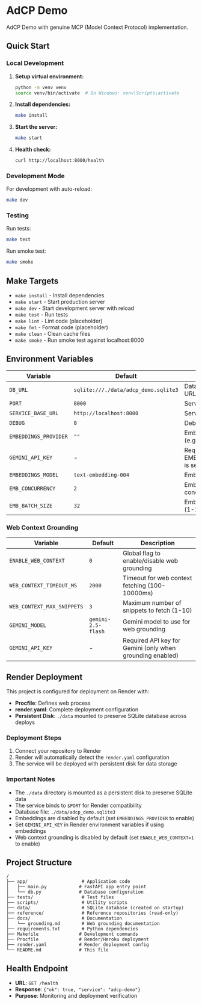 # AdCP Demo

AdCP Demo with genuine MCP (Model Context Protocol) implementation.

## Quick Start

### Local Development

1. **Setup virtual environment:**
   ```bash
   python -m venv venv
   source venv/bin/activate  # On Windows: venv\Scripts\activate
   ```

2. **Install dependencies:**
   ```bash
   make install
   ```

3. **Start the server:**
   ```bash
   make start
   ```

4. **Health check:**
   ```bash
   curl http://localhost:8000/health
   ```

### Development Mode

For development with auto-reload:
```bash
make dev
```

### Testing

Run tests:
```bash
make test
```

Run smoke test:
```bash
make smoke
```

## Make Targets

- `make install` - Install dependencies
- `make start` - Start production server
- `make dev` - Start development server with reload
- `make test` - Run tests
- `make lint` - Lint code (placeholder)
- `make fmt` - Format code (placeholder)
- `make clean` - Clean cache files
- `make smoke` - Run smoke test against localhost:8000

## Environment Variables

| Variable | Default | Description |
|----------|---------|-------------|
| `DB_URL` | `sqlite:///./data/adcp_demo.sqlite3` | Database connection URL |
| `PORT` | `8000` | Server port |
| `SERVICE_BASE_URL` | `http://localhost:8000` | Service base URL |
| `DEBUG` | `0` | Debug mode |
| `EMBEDDINGS_PROVIDER` | `""` | Embedding provider (e.g., "gemini") |
| `GEMINI_API_KEY` | - | Required if EMBEDDINGS_PROVIDER is set |
| `EMBEDDINGS_MODEL` | `text-embedding-004` | Embedding model name |
| `EMB_CONCURRENCY` | `2` | Embedding worker concurrency (1-8) |
| `EMB_BATCH_SIZE` | `32` | Embedding batch size (1-128) |

### Web Context Grounding

| Variable | Default | Description |
|----------|---------|-------------|
| `ENABLE_WEB_CONTEXT` | `0` | Global flag to enable/disable web grounding |
| `WEB_CONTEXT_TIMEOUT_MS` | `2000` | Timeout for web context fetching (100-10000ms) |
| `WEB_CONTEXT_MAX_SNIPPETS` | `3` | Maximum number of snippets to fetch (1-10) |
| `GEMINI_MODEL` | `gemini-2.5-flash` | Gemini model to use for web grounding |
| `GEMINI_API_KEY` | - | Required API key for Gemini (only when grounding enabled) |

## Render Deployment

This project is configured for deployment on Render with:

- **Procfile**: Defines web process
- **render.yaml**: Complete deployment configuration
- **Persistent Disk**: `./data` mounted to preserve SQLite database across deploys

### Deployment Steps

1. Connect your repository to Render
2. Render will automatically detect the `render.yaml` configuration
3. The service will be deployed with persistent disk for data storage

### Important Notes

- The `./data` directory is mounted as a persistent disk to preserve SQLite data
- The service binds to `$PORT` for Render compatibility
- Database file: `./data/adcp_demo.sqlite3`
- Embeddings are disabled by default (set `EMBEDDINGS_PROVIDER` to enable)
- Set `GEMINI_API_KEY` in Render environment variables if using embeddings
- Web context grounding is disabled by default (set `ENABLE_WEB_CONTEXT=1` to enable)

## Project Structure

```
/
├── app/                    # Application code
│   ├── main.py            # FastAPI app entry point
│   └── db.py              # Database configuration
├── tests/                  # Test files
├── scripts/                # Utility scripts
├── data/                   # SQLite database (created on startup)
├── reference/              # Reference repositories (read-only)
├── docs/                   # Documentation
│   └── grounding.md        # Web grounding documentation
├── requirements.txt        # Python dependencies
├── Makefile               # Development commands
├── Procfile               # Render/Heroku deployment
├── render.yaml            # Render deployment config
└── README.md              # This file
```

## Health Endpoint

- **URL**: `GET /health`
- **Response**: `{"ok": true, "service": "adcp-demo"}`
- **Purpose**: Monitoring and deployment verification

